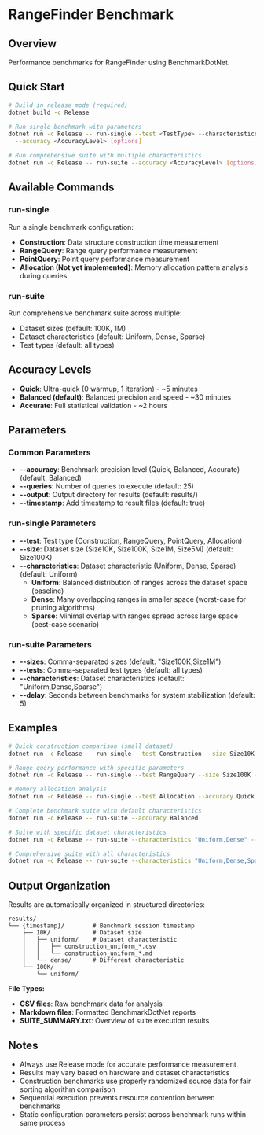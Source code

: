 # RangeFinder Benchmark

## Overview

Performance benchmarks for RangeFinder using BenchmarkDotNet.

## Quick Start

```bash
# Build in release mode (required)
dotnet build -c Release

# Run single benchmark with parameters
dotnet run -c Release -- run-single --test <TestType> --characteristics <DatasetCharacteristic> \
  --accuracy <AccuracyLevel> [options]

# Run comprehensive suite with multiple characteristics
dotnet run -c Release -- run-suite --accuracy <AccuracyLevel> [options]
```

## Available Commands

### run-single

Run a single benchmark configuration:

- **Construction**: Data structure construction time measurement
- **RangeQuery**: Range query performance measurement
- **PointQuery**: Point query performance measurement
- **Allocation (Not yet implemented)**: Memory allocation pattern analysis during queries

### run-suite

Run comprehensive benchmark suite across multiple:

- Dataset sizes (default: 100K, 1M)
- Dataset characteristics (default: Uniform, Dense, Sparse)
- Test types (default: all types)

## Accuracy Levels

- **Quick**: Ultra-quick (0 warmup, 1 iteration) - ~5 minutes
- **Balanced (default)**: Balanced precision and speed - ~30 minutes  
- **Accurate**: Full statistical validation - ~2 hours

## Parameters

### Common Parameters

- **--accuracy**: Benchmark precision level (Quick, Balanced, Accurate) (default: Balanced)
- **--queries**: Number of queries to execute (default: 25)
- **--output**: Output directory for results (default: results/)
- **--timestamp**: Add timestamp to result files (default: true)

### run-single Parameters

- **--test**: Test type (Construction, RangeQuery, PointQuery, Allocation)
- **--size**: Dataset size (Size10K, Size100K, Size1M, Size5M) (default: Size100K)
- **--characteristics**: Dataset characteristic (Uniform, Dense, Sparse) (default: Uniform)
  - **Uniform**: Balanced distribution of ranges across the dataset space (baseline)
  - **Dense**: Many overlapping ranges in smaller space (worst-case for pruning algorithms)
  - **Sparse**: Minimal overlap with ranges spread across large space (best-case scenario)

### run-suite Parameters

- **--sizes**: Comma-separated sizes (default: "Size100K,Size1M")
- **--tests**: Comma-separated test types (default: all types)
- **--characteristics**: Dataset characteristics (default: "Uniform,Dense,Sparse")
- **--delay**: Seconds between benchmarks for system stabilization (default: 5)

## Examples

```bash
# Quick construction comparison (small dataset)
dotnet run -c Release -- run-single --test Construction --size Size10K --accuracy Quick

# Range query performance with specific parameters
dotnet run -c Release -- run-single --test RangeQuery --size Size100K --queries 50 --accuracy Balanced

# Memory allocation analysis
dotnet run -c Release -- run-single --test Allocation --accuracy Quick

# Complete benchmark suite with default characteristics
dotnet run -c Release -- run-suite --accuracy Balanced

# Suite with specific dataset characteristics
dotnet run -c Release -- run-suite --characteristics "Uniform,Dense" --sizes "Size100K" --accuracy Quick

# Comprehensive suite with all characteristics
dotnet run -c Release -- run-suite --characteristics "Uniform,Dense,Sparse" --accuracy Accurate
```

## Output Organization

Results are automatically organized in structured directories:

```text
results/
└── {timestamp}/        # Benchmark session timestamp
    ├── 10K/            # Dataset size
    │   ├── uniform/    # Dataset characteristic
    │   │   ├── construction_uniform_*.csv
    │   │   └── construction_uniform_*.md
    │   └── dense/      # Different characteristic
    └── 100K/
        └── uniform/
```

**File Types:**

- **CSV files**: Raw benchmark data for analysis
- **Markdown files**: Formatted BenchmarkDotNet reports
- **SUITE_SUMMARY.txt**: Overview of suite execution results

## Notes

- Always use Release mode for accurate performance measurement
- Results may vary based on hardware and dataset characteristics
- Construction benchmarks use properly randomized source data for fair sorting algorithm comparison
- Sequential execution prevents resource contention between benchmarks
- Static configuration parameters persist across benchmark runs within same process
